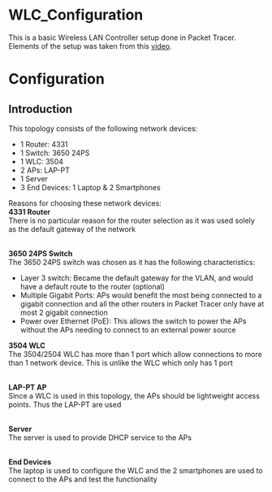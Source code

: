 # WLC_Configuration
This is a basic Wireless LAN Controller setup done in Packet Tracer. Elements of the setup was taken from this [video](https://www.youtube.com/watch?v=0dfm9ws9DXI).

# Configuration
## Introduction
This topology consists of the following network devices:
- 1 Router: 4331
- 1 Switch: 3650 24PS
- 1 WLC: 3504
- 2 APs: LAP-PT
- 1 Server
- 3 End Devices: 1 Laptop & 2 Smartphones

Reasons for choosing these network devices:<br>
<b>4331 Router</b><br>
There is no particular reason for the router selection as it was used solely as the default gateway of the network<br><br>

<b>3650 24PS Switch</b><br>
The 3650 24PS switch was chosen as it has the following characteristics:
- Layer 3 switch: Became the default gateway for the VLAN, and would have a default route to the router (optional)
- Multiple Gigabit Ports: APs would benefit the most being connected to a gigabit connection and all the other routers in Packet Tracer only have at most 2 gigabit connection
- Power over Ethernet (PoE): This allows the switch to power the APs without the APs needing to connect to an external power source<br>

<b>3504 WLC</b><br>
The 3504/2504 WLC has more than 1 port which allow connections to more than 1 network device. This is unlike the WLC which only has 1 port<br><br>

<b>LAP-PT AP</b><br>
Since a WLC is used in this topology, the APs should be lightweight access points. Thus the LAP-PT are used<br><br>

<b>Server</b><br>
The server is used to provide DHCP service to the APs<br><br>

<b>End Devices</b><br>
The laptop is used to configure the WLC and the 2 smartphones are used to connect to the APs and test the functionality<br><br>

